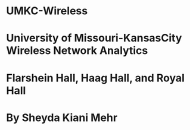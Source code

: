 # UMKC-Wireless
# University of Missouri-KansasCity Wireless Network Analytics
# Flarshein Hall, Haag Hall, and Royal Hall
# By Sheyda Kiani Mehr
